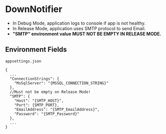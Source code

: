 # DownNotifier

* In Debug Mode, application logs to console if app is not healthy.
* In Release Mode, application uses SMTP protocol to send Email. 
* **"SMTP" environment value MUST NOT BE EMPTY IN RELEASE MODE.**

## Environment Fields

`appsettings.json`
```
{
  ...
  "ConnectionStrings": {
    "MsSqlServer": "{MSSQL_CONNECTION_STRING}"
  },
  //Must not be empty on Release Mode!
  "SMTP": {
    "Host": "{SMTP_HOST}",
    "Port": {SMTP_PORT},
    "EmailAddress": "{SMTP_EmailAddress}",
    "Password": "{SMTP_Password}"
  },
  ...
}
```
